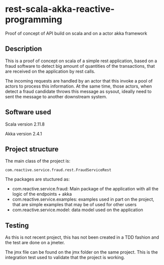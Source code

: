 # rest-scala-akka-reactive-programming
Proof of concept of API build on scala and on a actor akka framework

## Description
This is a proof of concept on scala of a simple rest application, based on a fraud software to detect
big amount of quantities of the transactions, that are received on the application by rest calls.

The incoming requests are handled by an actor that this invoke a pool of actors to process this information.
At the same time, those actors, when detect a fraud candidate throws this message as sysout, ideally need to
sent the message to another downstream system.

## Software used

Scala version 2.11.8

Akka version 2.4.1

## Project structure

The main class of the project is:
```
com.reactive.service.fraud.rest.FraudServiceRest
```

The packages are stuctured as:
- com.reactive.service.fraud: Main package of the application with all the logic of the endpoints + akka
- com.reactive.service.examples: examples used in part on the project, that are simple examples that may be of used for other users
- com.reactive.service.model: data model used on the application

## Testing
As this is not recent project, this has not been created in a TDD fashion and the test are done on a jmeter.

The jmx file can be found on the jmx folder on the same project. This is the integration test used to 
validate that the project is working.